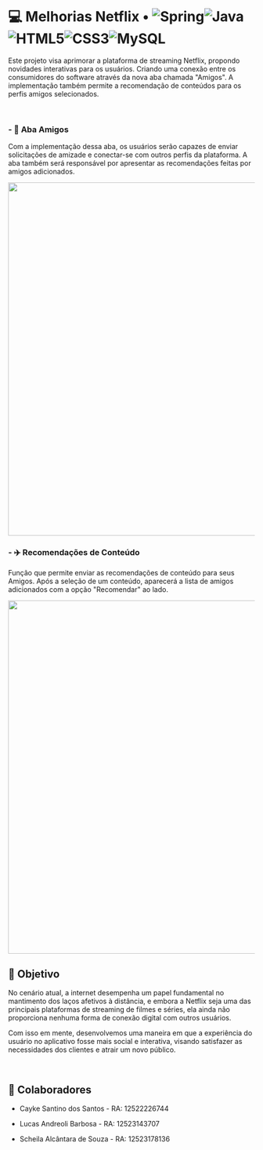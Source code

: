 # 💻 Melhorias Netflix • ![Spring](https://img.shields.io/badge/spring-%236DB33F.svg?style=for-the-badge&logo=spring&logoColor=white)![Java](https://img.shields.io/badge/java-%23ED8B00.svg?style=for-the-badge&logo=openjdk&logoColor=white)![HTML5](https://img.shields.io/badge/html5-%23E34F26.svg?style=for-the-badge&logo=html5&logoColor=white)![CSS3](https://img.shields.io/badge/css3-%231572B6.svg?style=for-the-badge&logo=css3&logoColor=white)![MySQL](https://img.shields.io/badge/mysql-4479A1.svg?style=for-the-badge&logo=mysql&logoColor=white)

Este projeto visa aprimorar a plataforma de streaming Netflix, propondo novidades interativas para os usuários. Criando uma conexão entre os consumidores do software através da nova aba chamada "Amigos". A implementação também permite a recomendação de conteúdos para os perfis amigos selecionados.

<br>

### - 🤝 Aba Amigos
Com a implementação dessa aba, os usuários serão capazes de enviar solicitações de amizade e conectar-se com outros perfis da plataforma. A aba também será responsável por apresentar as recomendações feitas por amigos adicionados.

<img src="https://github.com/user-attachments/assets/7bf05b5a-7e5e-4741-a876-833a86ebdf23" width="720px">

<br>

### - ✈️ Recomendações de Conteúdo
Função que permite enviar as recomendações de conteúdo para seus Amigos. Após a seleção de um conteúdo, aparecerá a lista de amigos adicionados com a opção "Recomendar" ao lado.

<img src="https://github.com/user-attachments/assets/cb5c3040-8d6e-4147-9640-0e21b6b521bc" width="720px">

<br>

## 🎯 Objetivo
No cenário atual, a internet desempenha um papel fundamental no mantimento dos laços afetivos à distância, e embora a Netflix seja uma das principais plataformas de streaming de filmes e séries, ela ainda não proporciona nenhuma forma de conexão digital com outros usuários.

Com isso em mente, desenvolvemos uma maneira em que a experiência do usuário no aplicativo fosse mais social e interativa, visando satisfazer as necessidades dos clientes e atrair um novo público.

<br>

## 💪 Colaboradores
- Cayke Santino dos Santos - RA: 12522226744

- Lucas Andreoli Barbosa - RA: 12523143707

- Scheila Alcântara de Souza - RA: 12523178136
